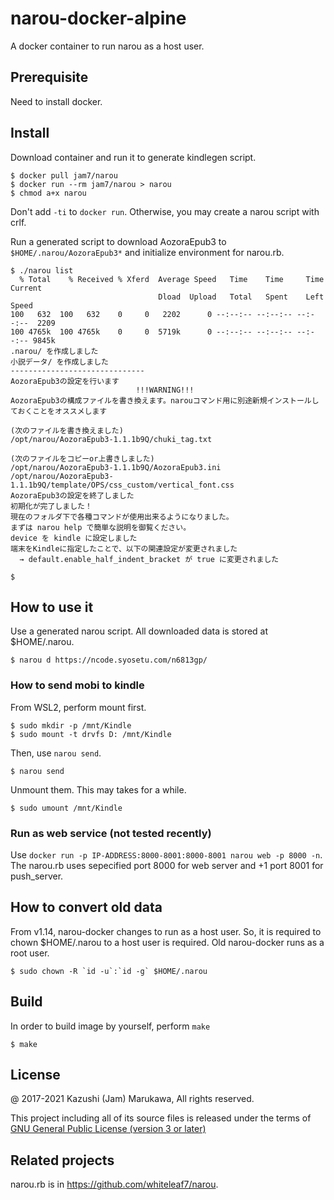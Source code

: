 # narou-docker-alpine
A docker container to run narou as a host user.

## Prerequisite

Need to install docker.

## Install

Download container and run it to generate kindlegen script.

```
$ docker pull jam7/narou
$ docker run --rm jam7/narou > narou
$ chmod a+x narou
```

Don't add `-ti` to `docker run`.  Otherwise, you may create a narou
script with crlf.

Run a generated script to download AozoraEpub3 to `$HOME/.narou/AozoraEpub3*`
and initialize environment for narou.rb.

```
$ ./narou list
  % Total    % Received % Xferd  Average Speed   Time    Time     Time  Current
                                 Dload  Upload   Total   Spent    Left  Speed
100   632  100   632    0     0   2202      0 --:--:-- --:--:-- --:--:--  2209
100 4765k  100 4765k    0     0  5719k      0 --:--:-- --:--:-- --:--:-- 9845k
.narou/ を作成しました
小説データ/ を作成しました
------------------------------
AozoraEpub3の設定を行います
                            !!!WARNING!!!
AozoraEpub3の構成ファイルを書き換えます。narouコマンド用に別途新規インストールしておくことをオススメします

(次のファイルを書き換えました)
/opt/narou/AozoraEpub3-1.1.1b9Q/chuki_tag.txt

(次のファイルをコピーor上書きしました)
/opt/narou/AozoraEpub3-1.1.1b9Q/AozoraEpub3.ini
/opt/narou/AozoraEpub3-1.1.1b9Q/template/OPS/css_custom/vertical_font.css
AozoraEpub3の設定を終了しました
初期化が完了しました！
現在のフォルダ下で各種コマンドが使用出来るようになりました。
まずは narou help で簡単な説明を御覧ください。
device を kindle に設定しました
端末をKindleに指定したことで、以下の関連設定が変更されました
  → default.enable_half_indent_bracket が true に変更されました

$
```

## How to use it

Use a generated narou script.  All downloaded data is stored at
$HOME/.narou.

```
$ narou d https://ncode.syosetu.com/n6813gp/
```

### How to send mobi to kindle

From WSL2, perform mount first.

```
$ sudo mkdir -p /mnt/Kindle
$ sudo mount -t drvfs D: /mnt/Kindle
```

Then, use `narou send`.

```
$ narou send
```

Unmount them.  This may takes for a while.

```
$ sudo umount /mnt/Kindle
```

### Run as web service (not tested recently)

Use `docker run -p IP-ADDRESS:8000-8001:8000-8001 narou web -p 8000 -n`.
The narou.rb uses sepecified port 8000 for web server and +1 port 8001
for push_server.

## How to convert old data

From v1.14, narou-docker changes to run as a host user.  So, it is required
to chown $HOME/.narou to a host user is required.  Old narou-docker runs as
a root user.

```
$ sudo chown -R `id -u`:`id -g` $HOME/.narou
```

## Build

In order to build image by yourself, perform `make`

```
$ make
```

## License

@ 2017-2021 Kazushi (Jam) Marukawa, All rights reserved.

This project including all of its source files is released under the terms of [GNU General Public License (version 3 or later)](http://www.gnu.org/licenses/gpl.txt)

## Related projects

narou.rb is in https://github.com/whiteleaf7/narou.
